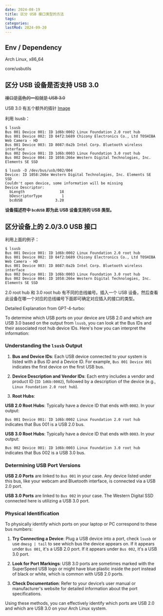 ```yaml
---
date: 2024-08-19
title: 区分 USB 接口类型的方法
tags:
categories:
lastMod: 2024-09-20
---
```

## Env / Dependency


Arch Linux, x86_64

core/usbutils

## 区分 USB 设备是否支持 USB 3.0


~~接口是蓝色的一般就是 USB 3.0~~


USB 3.0 有五个额外的插针 [Image](https://en.wikipedia.org/wiki/USB_3.0#/media/File:Connector_USB_3_IMGP6024_wp.jpg)


利用 lsusb：

```shell-session
$ lsusb                        
Bus 001 Device 001: ID 1d6b:0002 Linux Foundation 2.0 root hub
Bus 001 Device 002: ID 04f2:b689 Chicony Electronics Co., Ltd TOSHIBA Web Camera - HD
Bus 001 Device 003: ID 8087:0a2b Intel Corp. Bluetooth wireless interface
Bus 002 Device 001: ID 1d6b:0003 Linux Foundation 3.0 root hub
Bus 002 Device 004: ID 1058:266e Western Digital Technologies, Inc. Elements SE SSD

$ lsusb -D /dev/bus/usb/002/004 
Device: ID 1058:266e Western Digital Technologies, Inc. Elements SE SSD
Couldn't open device, some information will be missing
Device Descriptor:
  bLength                18
  bDescriptorType         1
  bcdUSB               3.20
```

**设备描述符中 `bcdUSB` 即为此 USB 设备支持的 USB 类型。**

## 区分设备上的 2.0/3.0 USB 接口


利用上面的例子：

```shell-session
$ lsusb                        
Bus 001 Device 001: ID 1d6b:0002 Linux Foundation 2.0 root hub
Bus 001 Device 002: ID 04f2:b689 Chicony Electronics Co., Ltd TOSHIBA Web Camera - HD
Bus 001 Device 003: ID 8087:0a2b Intel Corp. Bluetooth wireless interface
Bus 002 Device 001: ID 1d6b:0003 Linux Foundation 3.0 root hub
Bus 002 Device 004: ID 1058:266e Western Digital Technologies, Inc. Elements SE SSD
```

2.0 root hub 和 3.0 root hub 有不同的总线编号。插入一个 USB 设备，然后查看此设备在哪一个对应的总线编号下面即可确定对应插入的接口的类型。


Detailed Explanation from GPT-4-turbo:



To determine which USB ports on your device are USB 2.0 and which are USB 3.0 based on the output from `lsusb`, you can look at the Bus IDs and their associated root hub device IDs. Here's how you can interpret the information:


### Understanding the `lsusb` Output

1. **Bus and Device IDs**: Each USB device connected to your system is listed with a Bus ID and a Device ID. For example, `Bus 001 Device 001` indicates the first device on the first USB bus.

2. **Device Description and Vendor IDs**: Each entry includes a vendor and product ID (`ID 1d6b:0002`), followed by a description of the device (e.g., `Linux Foundation 2.0 root hub`).

3. **Root Hubs**:
   

**USB 2.0 Root Hubs**: Typically have a device ID that ends with `0002`. In your output:

`Bus 001 Device 001: ID 1d6b:0002 Linux Foundation 2.0 root hub` indicates that Bus 001 is a USB 2.0 bus.

**USB 3.0 Root Hubs**: Typically have a device ID that ends with `0003`. In your output:

`Bus 002 Device 001: ID 1d6b:0003 Linux Foundation 3.0 root hub` indicates that Bus 002 is a USB 3.0 bus.


### Determining USB Port Versions


**USB 2.0 Ports** are linked to `Bus 001` in your case. Any device listed under this bus, like your webcam and Bluetooth interface, is connected via a USB 2.0 port.

**USB 3.0 Ports** are linked to `Bus 002` in your case. The Western Digital SSD connected here is utilizing a USB 3.0 port.


### Physical Identification

To physically identify which ports on your laptop or PC correspond to these bus numbers:

1. **Try Connecting a Device**: Plug a USB device into a port, check `lsusb` or use `dmesg | tail` to see which bus the device appears on. If it appears under `Bus 001`, it's a USB 2.0 port. If it appears under `Bus 002`, it's a USB 3.0 port.

2. **Look for Port Markings**: USB 3.0 ports are sometimes marked with the SuperSpeed USB logo or might have blue plastic inside the port instead of black or white, which is common with USB 2.0 ports.

3. **Check Documentation**: Refer to your device’s user manual or manufacturer's website for detailed information about the port specifications.

Using these methods, you can effectively identify which ports are USB 2.0 and which are USB 3.0 on your Arch Linux system.
